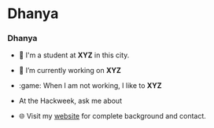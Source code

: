# Dhanya
### Dhanya 

- :school: I'm a student at **XYZ** in this city.
- 🔭 I’m currently working on  **XYZ**
- :game: When I am not working, I like to **XYZ**
- At the Hackweek, ask me about <some areas of expertise>

- 🌐 Visit my [website](https://https://hackweek-itcoocean.github.io//) for complete background and contact.
